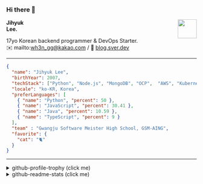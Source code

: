 ### Hi there 👋
<img src="https://github.githubassets.com/images/mona-loading-default.gif" width="50px" align="right">
</a>

**Jihyuk\
Lee.**

17yo Korean backend programmer & DevOps Starter.\
✉️ mailto:wh3n_gg@kakao.com
/ 
🔗 [blog.sver.dev](https://blog.sver.dev)

---

```json
{
  "name": "Jihyuk Lee",
  "birthYear": 2007,
  "techStack": ["Python", "Node.js", "MongoDB", "OCP",  "AWS", "Kubernetes"],
  "locale": "ko-KR, Korea",
  "preferLanguages": [
    { "name": "Python", "percent": 50 },
    { "name": "JavaScript", "percent": 30.41 },
    { "name": "Java", "percent": 10.59 },
    { "name": "TypeScript", "percent": 9 }
  ],
  "team" : "Gwangju Software Meister High School, GSM-AING",
  "favorite": {
    "cat": "🐈"
  }
}
```
---
<details>
  <summary>github-profile-trophy (click me)</summary>
  
![](https://github-profile-trophy.vercel.app/?username=sverdev&row=1&column=8&theme=nord)
  
</details>
<details>
  <summary>github-readme-stats (click me)</summary>
  
<!--START_SECTION:waka-->
![Code Time](http://img.shields.io/badge/Code%20Time-260%20hrs%2010%20mins-blue)

![Lines of code](https://img.shields.io/badge/%EC%A0%80%EB%8A%94%20%EC%97%AC%ED%83%9C%EA%B9%8C%EC%A7%80%20-174.1%20thousand%20%EC%A4%84%EC%9D%98%20%EC%BD%94%EB%93%9C%EB%A5%BC%20%EC%9E%91%EC%84%B1%ED%96%88%EC%96%B4%EC%9A%94.-blue)

**저는 저녁형 인간이에요. 🦉** 

```text
🌞 아침                     43 commits          ███░░░░░░░░░░░░░░░░░░░░░░   11.59 % 
🌆 낮　                     97 commits          ███████░░░░░░░░░░░░░░░░░░   26.15 % 
🌃 저녁                     168 commits         ███████████░░░░░░░░░░░░░░   45.28 % 
🌙 밤　                     63 commits          ████░░░░░░░░░░░░░░░░░░░░░   16.98 % 
```


📊 **저는 이번주를 이렇게 시간을 보냈어요.** 

```text
🕑︎ Timezone: Asia/Seoul

💬 프로그래밍 언어들: 
Python                   12 hrs 56 mins      ████████████████░░░░░░░░░   64.53 % 
TypeScript               4 hrs 6 mins        █████░░░░░░░░░░░░░░░░░░░░   20.51 % 
Java                     1 hr 18 mins        ██░░░░░░░░░░░░░░░░░░░░░░░   06.54 % 
JavaScript               55 mins             █░░░░░░░░░░░░░░░░░░░░░░░░   04.58 % 
Markdown                 12 mins             ░░░░░░░░░░░░░░░░░░░░░░░░░   01.02 % 

🔥 에디터들: 
VS Code                  18 hrs 36 mins      ███████████████████████░░   92.78 % 
IntelliJ                 1 hr 26 mins        ██░░░░░░░░░░░░░░░░░░░░░░░   07.22 % 

💻 운영 체제들: 
Windows                  20 hrs 3 mins       █████████████████████████   100.00 % 
```


 Last Updated on 03/02/2024 18:37:21 UTC
<!--END_SECTION:waka-->

</details>

</div>

